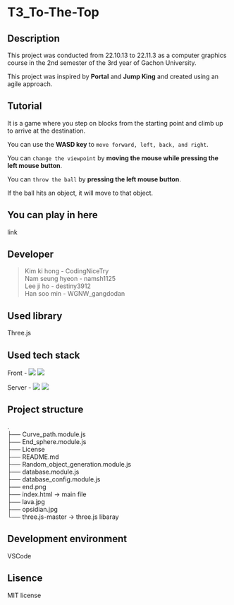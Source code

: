 # **T3_To-The-Top**

## Description

This project was conducted from 22.10.13 to 22.11.3 as a computer graphics course in the 2nd semester of the 3rd year of Gachon University.

This project was inspired by **Portal** and **Jump King** and created using an agile approach. 

## Tutorial

It is a game where you step on blocks from the starting point and climb up to arrive at the destination.

You can use the **WASD key** to `move forward, left, back, and right`.

You can `change the viewpoint` by **moving the mouse while pressing the left mouse button**.

You can `throw the ball` by **pressing the left mouse button**.

If the ball hits an object, it will move to that object.

## You can play in here

link

## Developer

> Kim ki hong - CodingNiceTry  
Nam seung hyeon - namsh1125  
Lee ji ho - destiny3912  
Han soo min - WGNW_gangdodan  

## Used library

Three.js

## Used tech stack

Front - 
<img src="https://img.shields.io/badge/Javascript-F7DF1E?style=flat-square&logo=JavaScript&logoColor=white"/></a>
<img src="https://img.shields.io/badge/HTML5-E34F26?style=flat-square&logo=HTML5&logoColor=white"/></a>

Server - 
<img src="https://img.shields.io/badge/Node.js-339933?style=flat-square&logo=Node.js&logoColor=white"/></a>
<img src="https://img.shields.io/badge/Express-000000?style=flat-square&logo=Express&logoColor=white"/></a>

## Project structure
.</br>
├── Curve_path.module.js</br>
├── End_sphere.module.js</br>
├── License</br>
├── README.md</br>
├── Random_object_generation.module.js</br>
├── database.module.js</br>
├── database_config.module.js</br>
├── end.png</br>
├── index.html -> main file</br>
├── lava.jpg</br>
├── opsidian.jpg</br>
└── three.js-master -> three.js libaray</br>

## **Development environment**

VSCode

## Lisence

 MIT license
